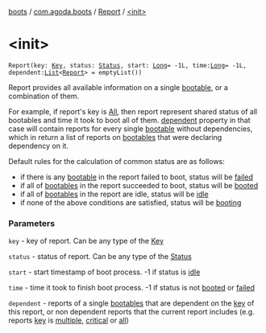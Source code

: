 [boots](../../index.md) / [com.agoda.boots](../index.md) / [Report](index.md) / [&lt;init&gt;](./-init-.md)

# &lt;init&gt;

`Report(key: `[`Key`](../-key/index.md)`, status: `[`Status`](../-status/index.md)`, start: `[`Long`](https://kotlinlang.org/api/latest/jvm/stdlib/kotlin/-long/index.html)` = -1L, time: `[`Long`](https://kotlinlang.org/api/latest/jvm/stdlib/kotlin/-long/index.html)` = -1L, dependent: `[`List`](https://kotlinlang.org/api/latest/jvm/stdlib/kotlin.collections/-list/index.html)`<`[`Report`](index.md)`> = emptyList())`

Report provides all available information on a single [bootable](../-bootable/index.md),
or a combination of them.

For example, if report's key is [All](../-key/-all/index.md), then report represent
shared status of all bootables and time it took to boot all of them.
[dependent](dependent.md) property in that case will contain reports for every single
[bootable](../-bootable/index.md) without dependencies, which in return a list of reports on [bootables](../-bootable/index.md)
that were declaring dependency on it.

Default rules for the calculation of common status are as follows:

* if there is any [bootable](../-bootable/index.md) in the report failed to boot, status will be [failed](../-status/-failed/index.md)
* if all of [bootables](../-bootable/index.md) in the report succeeded to boot, status will be [booted](../-status/-booted/index.md)
* if all of [bootables](../-bootable/index.md) in the report are idle, status will be [idle](../-status/-idle/index.md)
* if none of the above conditions are satisfied, status will be [booting](../-status/-booting/index.md)

### Parameters

`key` - key of report. Can be any type of the [Key](../-key/index.md)

`status` - status of report. Can be any type of the [Status](../-status/index.md)

`start` - start timestamp of boot process. -1 if status is [idle](../-status/-idle/index.md)

`time` - time it took to finish boot process. -1 if status is not [booted](../-status/-booted/index.md) or [failed](../-status/-failed/index.md)

`dependent` - reports of a single [bootables](../-bootable/index.md) that are dependent on the [key](key.md) of this report, or
    non dependent reports that the current report includes (e.g. reports [key](key.md) is
    [multiple](../-key/-multiple/index.md), [critical](../-key/-critical/index.md) or [all](../-key/-all/index.md))